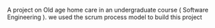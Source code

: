 A project on Old age home care in an undergraduate course ( Software Engineering ).
we used the scrum process model to build this project

